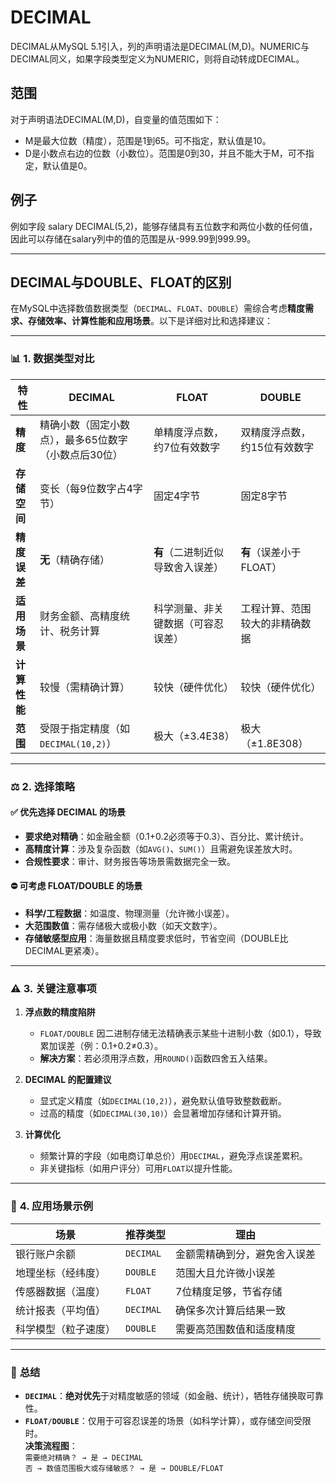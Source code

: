 # DECIMAL
DECIMAL从MySQL 5.1引入，列的声明语法是DECIMAL(M,D)。NUMERIC与DECIMAL同义，如果字段类型定义为NUMERIC，则将自动转成DECIMAL。

## 范围
对于声明语法DECIMAL(M,D)，自变量的值范围如下：
- M是最大位数（精度），范围是1到65。可不指定，默认值是10。
- D是小数点右边的位数（小数位）。范围是0到30，并且不能大于M，可不指定，默认值是0。

## 例子
例如字段 salary DECIMAL(5,2)，能够存储具有五位数字和两位小数的任何值，因此可以存储在salary列中的值的范围是从-999.99到999.99。

---

## DECIMAL与DOUBLE、FLOAT的区别 

在MySQL中选择数值数据类型（`DECIMAL`、`FLOAT`、`DOUBLE`）需综合考虑**精度需求、存储效率、计算性能和应用场景**。以下是详细对比和选择建议：

---

### 📊 **1. 数据类型对比**
| **特性**         | **DECIMAL**                                | **FLOAT**                                  | **DOUBLE**                                 |
|------------------|--------------------------------------------|--------------------------------------------|--------------------------------------------|
| **精度**         | 精确小数（固定小数点），最多65位数字（小数点后30位） | 单精度浮点数，约7位有效数字      | 双精度浮点数，约15位有效数字    |
| **存储空间**     | 变长（每9位数字占4字节）                | 固定4字节                          | 固定8字节                          |
| **精度误差**     | **无**（精确存储）              | **有**（二进制近似导致舍入误差） | **有**（误差小于FLOAT）       |
| **适用场景**     | 财务金额、高精度统计、税务计算   | 科学测量、非关键数据（可容忍误差）   | 工程计算、范围较大的非精确数据      |
| **计算性能**     | 较慢（需精确计算）                  | 较快（硬件优化）                    | 较快（硬件优化）                   |
| **范围**         | 受限于指定精度（如`DECIMAL(10,2)`）     | 极大（±3.4E38）                   | 极大（±1.8E308）                  |

---

### ⚖️ **2. 选择策略**
#### **✅ 优先选择 DECIMAL 的场景**
- **要求绝对精确**：如金融金额（0.1+0.2必须等于0.3）、百分比、累计统计。
- **高精度计算**：涉及复杂函数（如`AVG()`、`SUM()`）且需避免误差放大时。
- **合规性要求**：审计、财务报告等场景需数据完全一致。

#### **⛔ 可考虑 FLOAT/DOUBLE 的场景**
- **科学/工程数据**：如温度、物理测量（允许微小误差）。
- **大范围数值**：需存储极大或极小数（如天文数字）。
- **存储敏感型应用**：海量数据且精度要求低时，节省空间（DOUBLE比DECIMAL更紧凑）。

---

### ⚠️ **3. 关键注意事项**
1. **浮点数的精度陷阱**  
   - `FLOAT/DOUBLE` 因二进制存储无法精确表示某些十进制小数（如0.1），导致累加误差（例：0.1+0.2≠0.3）。
   - **解决方案**：若必须用浮点数，用`ROUND()`函数四舍五入结果。

2. **DECIMAL 的配置建议**  
   - 显式定义精度（如`DECIMAL(10,2)`），避免默认值导致整数截断。
   - 过高的精度（如`DECIMAL(30,10)`）会显著增加存储和计算开销。

3. **计算优化**  
   - 频繁计算的字段（如电商订单总价）用`DECIMAL`，避免浮点误差累积。
   - 非关键指标（如用户评分）可用`FLOAT`以提升性能。

---

### 📝 **4. 应用场景示例**
| **场景**                | **推荐类型** | **理由**                                                                 |
|-------------------------|--------------|--------------------------------------------------------------------------|
| 银行账户余额            | `DECIMAL`    | 金额需精确到分，避免舍入误差                                    |
| 地理坐标（经纬度）      | `DOUBLE`     | 范围大且允许微小误差                                                |
| 传感器数据（温度）      | `FLOAT`      | 7位精度足够，节省存储                                          |
| 统计报表（平均值）      | `DECIMAL`    | 确保多次计算后结果一致                                          |
| 科学模型（粒子速度）    | `DOUBLE`     | 需要高范围数值和适度精度                                       |

---

### 💎 **总结**
- **`DECIMAL`**：**绝对优先**于对精度敏感的领域（如金融、统计），牺牲存储换取可靠性。
- **`FLOAT/DOUBLE`**：仅用于可容忍误差的场景（如科学计算），或存储空间受限时。  
**决策流程图**：  
`需要绝对精确？ → 是 → DECIMAL`  
`否 → 数值范围极大或存储敏感？ → 是 → DOUBLE/FLOAT`